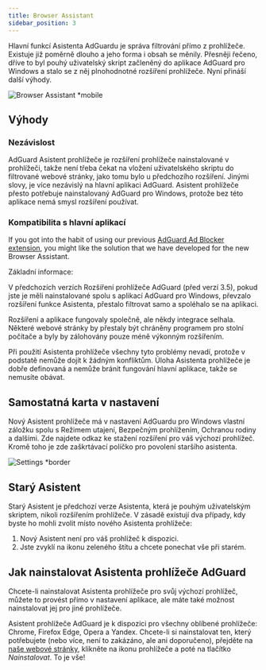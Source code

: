 ```yaml
---
title: Browser Assistant
sidebar_position: 3
---
```


Hlavní funkcí Asistenta AdGuardu je správa filtrování přímo z prohlížeče. Existuje již poměrně dlouho a jeho forma i obsah se měnily. Přesněji řečeno, dříve to byl pouhý uživatelský skript začleněný do aplikace AdGuard pro Windows a stalo se z něj plnohodnotné rozšíření prohlížeče. Nyní přináší další výhody.

![Browser Assistant *mobile](https://cdn.adtidy.org/content/kb/ad_blocker/windows/browser-assistant/assistant-menu.png)

## Výhody

### Nezávislost

AdGuard Asistent prohlížeče je rozšíření prohlížeče nainstalované v prohlížeči, takže není třeba čekat na vložení uživatelského skriptu do filtrované webové stránky, jako tomu bylo u předchozího rozšíření. Jinými slovy, je více nezávislý na hlavní aplikaci AdGuard. Asistent prohlížeče přesto potřebuje nainstalovaný AdGuard pro Windows, protože bez této aplikace nemá smysl rozšíření používat.

### Kompatibilita s hlavní aplikací

If you got into the habit of using our previous [AdGuard Ad Blocker extension](/adguard-browser-extension/compatibility), you might like the solution that we have developed for the new Browser Assistant.

Základní informace:

V předchozích verzích Rozšíření prohlížeče AdGuard (před verzí 3.5), pokud jste je měli nainstalované spolu s aplikací AdGuard pro Windows, převzalo rozšíření funkce Asistenta, přestalo filtrovat samo a spoléhalo se na aplikaci.

Rozšíření a aplikace fungovaly společně, ale někdy integrace selhala. Některé webové stránky by přestaly být chráněny programem pro stolní počítače a byly by zálohovány pouze méně výkonným rozšířením.

Při použití Asistenta prohlížeče všechny tyto problémy nevadí, protože v podstatě nemůže dojít k žádným konfliktům. Úloha Asistenta prohlížeče je dobře definovaná a nemůže bránit fungování hlavní aplikace, takže se nemusíte obávat.

## Samostatná karta v nastavení

Nový Asistent prohlížeče má v nastavení AdGuardu pro Windows vlastní záložku spolu s Režimem utajení, Bezpečným prohlížením, Ochranou rodiny a dalšími. Zde najdete odkaz ke stažení rozšíření pro váš výchozí prohlížeč. Kromě toho je zde zaškrtávací políčko pro povolení staršího asistenta.

![Settings *border](https://cdn.adtidy.org/content/kb/ad_blocker/windows/browser-assistant/browser-assistant.png)

## Starý Asistent

Starý Asistent je předchozí verze Asistenta, která je pouhým uživatelským skriptem, nikoli rozšířením prohlížeče. V zásadě existují dva případy, kdy byste ho mohli zvolit místo nového Asistenta prohlížeče:

1. Nový Asistent není pro váš prohlížeč k dispozici.
1. Jste zvyklí na ikonu zeleného štítu a chcete ponechat vše při starém.

## Jak nainstalovat Asistenta prohlížeče AdGuard

Chcete-li nainstalovat Asistenta prohlížeče pro svůj výchozí prohlížeč, můžete to provést přímo v nastavení aplikace, ale máte také možnost nainstalovat jej pro jiné prohlížeče.

Asistent prohlížeče AdGuard je k dispozici pro všechny oblíbené prohlížeče: Chrome, Firefox Edge, Opera a Yandex. Chcete-li si nainstalovat ten, který potřebujete (nebo více, není to zakázáno, ale ani doporučeno), přejděte na [naše webové stránky](https://adguard.com/adguard-assistant/overview.html), klikněte na ikonu prohlížeče a poté na tlačítko *Nainstalovat*. To je vše!
